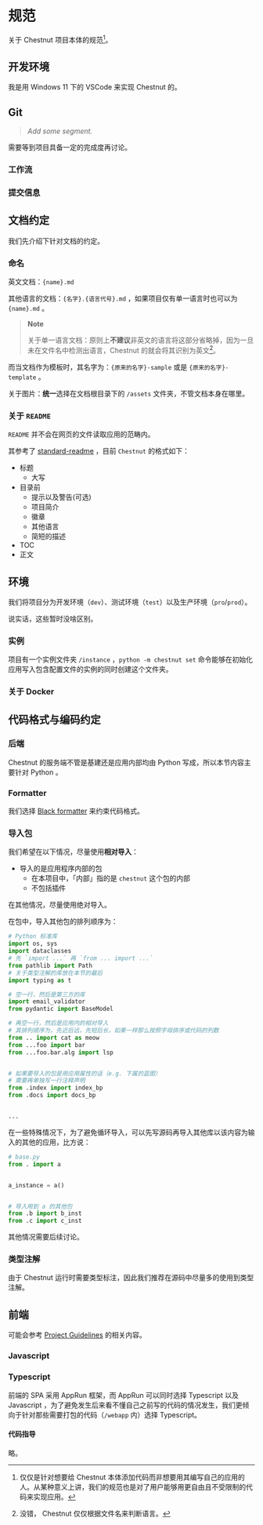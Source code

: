 # 规范

关于 Chestnut 项目本体的规范[^field]。

[^field]: 仅仅是针对想要给 Chestnut 本体添加代码而非想要用其编写自己的应用的人。从某种意义上讲，我们的规范也是对了用户能够用更自由且不受限制的代码来实现应用。

## 开发环境

我是用 Windows 11 下的 VSCode 来实现 Chestnut 的。

## Git

> _Add some segment._

需要等到项目具备一定的完成度再讨论。

### 工作流

### 提交信息

## 文档约定

我们先介绍下针对文档的约定。

### 命名

英文文档：`{name}.md`

其他语言的文档：`{名字}.{语言代号}.md` ，如果项目仅有单一语言时也可以为 `{name}.md` 。

> **Note**
>
> 关于单一语言文档：原则上**不建议**非英文的语言将这部分省略掉，因为一旦未在文件名中检测出语言，Chestnut 的就会将其识别为英文[^lang_detect]。

[^lang_detect]: 没错， Chestnut 仅仅根据文件名来判断语言。

而当文档作为模板时，其名字为：`{原来的名字}-sample` 或是 `{原来的名字}-template` 。

关于图片：**统一**选择在文档根目录下的 `/assets` 文件夹，不管文档本身在哪里。

### 关于 `README`

`README` 并不会在网页的文件读取应用的范畴内。

其参考了 [standard-readme](https://github.com/RichardLitt/standard-readme) ，目前 `Chestnut` 的格式如下：

- 标题
  - 大写
- 目录前
  - 提示以及警告(可选)
  - 项目简介
  - 徽章
  - 其他语言
  - 简短的描述
- TOC
- 正文

## 环境

我们将项目分为开发环境（`dev`）、测试环境（`test`）以及生产环境（`pro`/`prod`）。

说实话，这些暂时没啥区别。

### 实例

项目有一个实例文件夹 `/instance` ，`python -m chestnut set` 命令能够在初始化应用写入包含配置文件的实例的同时创建这个文件夹。

### 关于 Docker

## 代码格式与编码约定

### 后端

Chestnut 的服务端不管是基建还是应用内部均由 Python 写成，所以本节内容主要针对 Python 。

### Formatter

我们选择 [Black formatter](https://github.com/psf/black) 来约束代码格式。

### 导入包

我们希望在以下情况，尽量使用**相对导入**：

- 导入的是应用程序内部的包
  - 在本项目中，「内部」指的是 `chestnut` 这个包的内部
  - 不包括插件

在其他情况，尽量使用绝对导入。

在包中，导入其他包的排列顺序为：

```python
# Python 标准库
import os, sys
import dataclasses
# 先 `import ...` 再 `from ... import ...`
from pathlib import Path
# 关于类型注解的库放在本节的最后
import typing as t

# 空一行，然后是第三方的库
import email_validator
from pydantic import BaseModel

# 再空一行，然后是应用内的相对导入
# 其排列顺序为，先近后远，先短后长，如果一样那么按照字母排序或代码的列数
from .. import cat as meow
from ...foo import bar
from ...foo.bar.alg import lsp


# 如果要导入的包是用应用属性的话（e.g. 下属的蓝图）
# 需要再单独写一行注释声明
from .index import index_bp
from .docs import docs_bp


...
```

在一些特殊情况下，为了避免循环导入，可以先写源码再导入其他库以该内容为输入的其他的应用，比方说：

```python
# base.py
from . import a


a_instance = a()


# 导入用到 a 的其他包
from .b import b_inst
from .c import c_inst
```

其他情况需要后续讨论。

### 类型注解

由于 Chestnut 运行时需要类型标注，因此我们推荐在源码中尽量多的使用到类型注解。

## 前端

可能会参考 [Project Guidelines](https://github.com/elsewhencode/project-guidelines) 的相关内容。

### Javascript

### Typescript

前端的 SPA 采用 AppRun 框架，而 AppRun 可以同时选择 Typescript 以及 Javascript ，为了避免发生后来看不懂自己之前写的代码的情况发生，我们更倾向于针对那些需要打包的代码（`/webapp` 内）选择 Typescript。

#### 代码指导

略。
